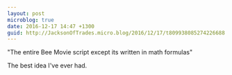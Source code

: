```yaml
---
layout: post
microblog: true
date: 2016-12-17 14:47 +1300
guid: http://JacksonOfTrades.micro.blog/2016/12/17/t809938085274226688.html
---
```

"The entire Bee Movie script except its written in math formulas"

The best idea I've ever had.
